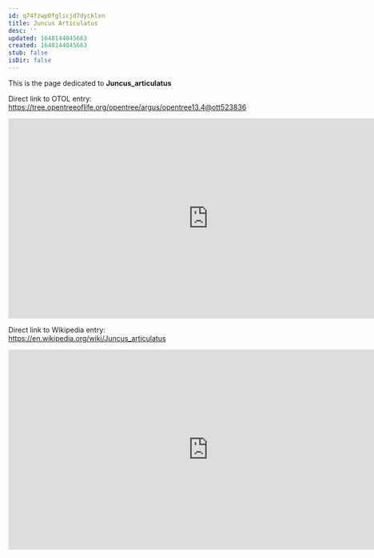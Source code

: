 ```yaml
---
id: q74fzwp0fglicjd7dycklxn
title: Juncus Articulatus
desc: ''
updated: 1648144045663
created: 1648144045663
stub: false
isDir: false
---
```

This is the page dedicated to **Juncus_articulatus**


Direct link to OTOL entry: https://tree.opentreeoflife.org/opentree/argus/opentree13.4@ott523836



<html>
    <body>
    <iframe src="https://tree.opentreeoflife.org/opentree/argus/opentree13.4@ott523836"
    width="800" height="400" frameborder="0" allowfullscreen> </iframe>
    </body>
</html>
    


Direct link to Wikipedia entry: https://en.wikipedia.org/wiki/Juncus_articulatus



<html>
    <body>
    <iframe src="https://en.wikipedia.org/wiki/Juncus_articulatus"
    width="800" height="400" frameborder="0" allowfullscreen> </iframe>
    </body>
</html>
    
